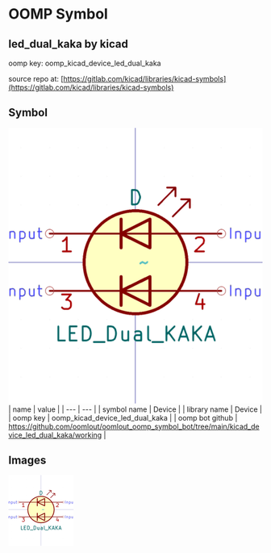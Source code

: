 # OOMP Symbol  
## led_dual_kaka  by kicad  
  
oomp key: oomp_kicad_device_led_dual_kaka  
  
source repo at: [https://gitlab.com/kicad/libraries/kicad-symbols](https://gitlab.com/kicad/libraries/kicad-symbols)  
## Symbol  
  
[![working.png](working_600.png)](working.png)  
| name | value | 
| --- | --- | 
| symbol name | Device | 
| library name | Device | 
| oomp key | oomp_kicad_device_led_dual_kaka | 
| oomp bot github | https://github.com/oomlout/oomlout_oomp_symbol_bot/tree/main/kicad_device_led_dual_kaka/working | 
## Images  
  
[![working.png](working_140.png)](working.png)  
